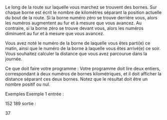 Le long de la route sur laquelle vous marchez se trouvent des bornes. Sur chaque borne est écrit le nombre de kilomètres séparant la position actuelle du bout de la route. Si la borne numéro zéro se trouve derrière vous, alors les numéros augmentent au fur et à mesure que vous avancez. Au contraire, si la borne zéro se trouve devant vous, alors les numéros diminuent au fur et à mesure que vous avancez.

Vous avez noté le numéro de la borne de laquelle vous êtes parti(e) ce matin, ainsi que le numéro de la borne à laquelle vous êtes arrivé(e) ce soir. Vous souhaitez calculer la distance que vous avez parcourue dans la journée.

Ce que doit faire votre programme :
Votre programme doit lire deux entiers, correspondant à deux numéros de bornes kilométriques, et il doit afficher la distance séparant ces deux bornes. Notez que le résultat doit être un nombre positif ou nul.

Exemples
Exemple 1
entrée :

152
189
sortie :

37